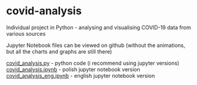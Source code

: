 # covid-analysis
Individual project in Python - analysing and visualising COVID-19 data from various sources

Jupyter Notebook files can be viewed on github (without the animations, but all the charts and graphs are still there)

[covid_analysis.py](https://github.com/Leszczon/covid-analysis/blob/master/covid_analysis.py) - python code (i recommend using jupyter versions)
[covid_analysis.ipynb](https://github.com/Leszczon/covid-analysis/blob/master/covid_analysis.ipynb) - polish jupyter notebook version
[covid_analysis_eng.ipynb](https://github.com/Leszczon/covid-analysis/blob/master/covid_analysis_eng.ipynb)  - english jupyter notebook version 
